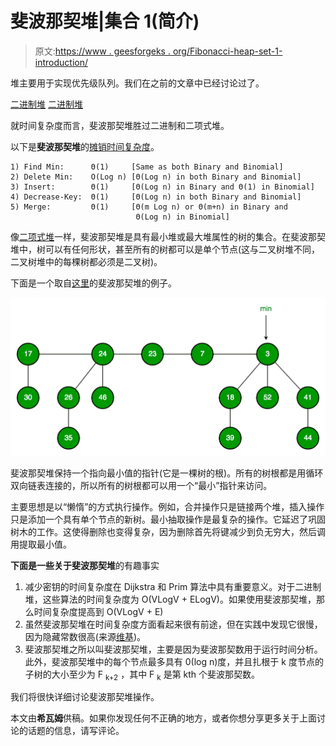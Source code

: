 # 斐波那契堆|集合 1(简介)

> 原文:[https://www . geesforgeks . org/Fibonacci-heap-set-1-introduction/](https://www.geeksforgeeks.org/fibonacci-heap-set-1-introduction/)

堆主要用于实现优先级队列。我们在之前的文章中已经讨论过了。

[二进制堆](http://geeksquiz.com/binary-heap/)
[二进制堆](https://www.geeksforgeeks.org/binomial-heap-2/)

就时间复杂度而言，斐波那契堆胜过二进制和二项式堆。

以下是**斐波那契堆**的[摊销时间复杂度](https://www.geeksforgeeks.org/analysis-algorithm-set-5-amortized-analysis-introduction/)。

```
1) Find Min:      Θ(1)     [Same as both Binary and Binomial]
2) Delete Min:    O(Log n) [Θ(Log n) in both Binary and Binomial]
3) Insert:        Θ(1)     [Θ(Log n) in Binary and Θ(1) in Binomial]
4) Decrease-Key:  Θ(1)     [Θ(Log n) in both Binary and Binomial]
5) Merge:         Θ(1)     [Θ(m Log n) or Θ(m+n) in Binary and
                            Θ(Log n) in Binomial]
```

像[二项式堆](https://www.geeksforgeeks.org/binomial-heap-2/)一样，斐波那契堆是具有最小堆或最大堆属性的树的集合。在斐波那契堆中，树可以有任何形状，甚至所有的树都可以是单个节点(这与二叉树堆不同，二叉树堆中的每棵树都必须是二叉树)。

下面是一个取自[这里](https://www.cs.princeton.edu/~wayne/teaching/fibonacci-heap.pdf)的斐波那契堆的例子。

![FibonacciHeap](img/310a583020ae02c9a52b40ad19fcd313.png)

斐波那契堆保持一个指向最小值的指针(它是一棵树的根)。所有的树根都是用循环双向链表连接的，所以所有的树根都可以用一个“最小”指针来访问。

主要思想是以“懒惰”的方式执行操作。例如，合并操作只是链接两个堆，插入操作只是添加一个具有单个节点的新树。最小抽取操作是最复杂的操作。它延迟了巩固树木的工作。这使得删除也变得复杂，因为删除首先将键减少到负无穷大，然后调用提取最小值。

**下面是一些关于斐波那契堆**的有趣事实

1.  减少密钥的时间复杂度在 Dijkstra 和 Prim 算法中具有重要意义。对于二进制堆，这些算法的时间复杂度为 O(VLogV + ELogV)。如果使用斐波那契堆，那么时间复杂度提高到 O(VLogV + E)
2.  虽然斐波那契堆在时间复杂度方面看起来很有前途，但在实践中发现它很慢，因为隐藏常数很高(来源[维基](https://en.wikipedia.org/wiki/Fibonacci_heap))。
3.  斐波那契堆之所以叫斐波那契堆，主要是因为斐波那契数用于运行时间分析。此外，斐波那契堆中的每个节点最多具有 0(log n)度，并且扎根于 k 度节点的子树的大小至少为 F <sub>k+2</sub> ，其中 F <sub>k</sub> 是第 kth 个斐波那契数。

我们将很快详细讨论斐波那契堆操作。

本文由**希瓦姆**供稿。如果你发现任何不正确的地方，或者你想分享更多关于上面讨论的话题的信息，请写评论。